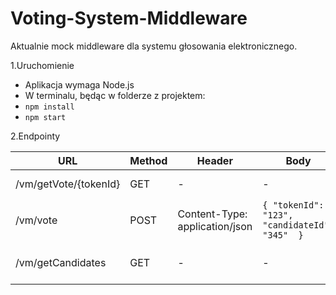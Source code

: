 # Voting-System-Middleware

Aktualnie mock middleware dla systemu głosowania elektronicznego.

1.Uruchomienie

 - Aplikacja wymaga Node.js
 - W terminalu, będąc w folderze z projektem:
 - `npm install`
 - `npm start`

2.Endpointy

|URL  |Method | Header  |Body  |Description  |
| --- | --- | --- | --- | --- |
|/vm/getVote/{tokenId}  | GET |-  | - | Get voter's vote. |
| /vm/vote | POST |Content-Type: application/json  |`{ "tokenId": "123", "candidateId": "345"  }`  | Vote for candidate. |
| /vm/getCandidates |GET  | - |  -| Get available candidates. |
